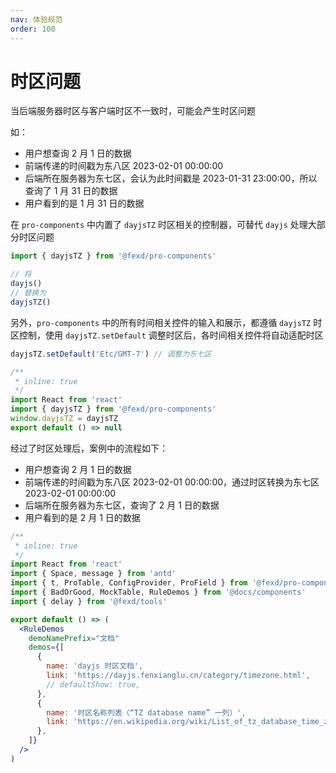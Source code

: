 ```yaml
---
nav: 体验规范
order: 100
---
```


# 时区问题

当后端服务器时区与客户端时区不一致时，可能会产生时区问题

如：

- 用户想查询 2 月 1 日的数据
- 前端传递的时间戳为东八区 2023-02-01 00:00:00
- 后端所在服务器为东七区，会认为此时间戳是 2023-01-31 23:00:00，所以查询了 1 月 31 日的数据
- 用户看到的是 1 月 31 日的数据

在 `pro-components` 中内置了 `dayjsTZ` 时区相关的控制器，可替代 `dayjs` 处理大部分时区问题

```jsx | pure
import { dayjsTZ } from '@fexd/pro-components'

// 将
dayjs()
// 替换为
dayjsTZ()
```

另外，`pro-components` 中的所有时间相关控件的输入和展示，都遵循 `dayjsTZ` 时区控制，使用 `dayjsTZ.setDefault` 调整时区后，各时间相关控件将自动适配时区

```jsx | pure
dayjsTZ.setDefault('Etc/GMT-7') // 调整为东七区
```

```jsx
/**
 * inline: true
 */
import React from 'react'
import { dayjsTZ } from '@fexd/pro-components'
window.dayjsTZ = dayjsTZ
export default () => null
```

经过了时区处理后，案例中的流程如下：

- 用户想查询 2 月 1 日的数据
- 前端传递的时间戳为东八区 2023-02-01 00:00:00，通过时区转换为东七区 2023-02-01 00:00:00
- 后端所在服务器为东七区，查询了 2 月 1 日的数据
- 用户看到的是 2 月 1 日的数据

```jsx
/**
 * inline: true
 */
import React from 'react'
import { Space, message } from 'antd'
import { t, ProTable, ConfigProvider, ProField } from '@fexd/pro-components'
import { BadOrGood, MockTable, RuleDemos } from '@docs/components'
import { delay } from '@fexd/tools'

export default () => (
  <RuleDemos
    demoNamePrefix="文档"
    demos={[
      {
        name: 'dayjs 时区文档',
        link: 'https://dayjs.fenxianglu.cn/category/timezone.html',
        // defaultShow: true,
      },
      {
        name: '时区名称列表（“TZ database name” 一列）',
        link: 'https://en.wikipedia.org/wiki/List_of_tz_database_time_zones#List',
      },
    ]}
  />
)
```
